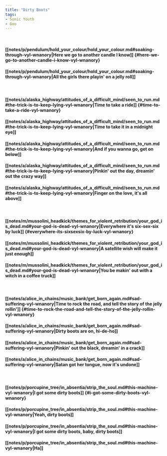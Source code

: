 ```yaml
---
title: "Dirty Boots"
tags:
- Sonic Youth
- Goo
---
```

&nbsp;
#### [[notes/p/pendulum/hold_your_colour/hold_your_colour.md#soaking-through-vyl-wnanory|Here we go to another candle I know]] {#here-we-go-to-another-candle-i-know-vyl-wnanory}
#### [[notes/p/pendulum/hold_your_colour/hold_your_colour.md#soaking-through-vyl-wnanory|All the girls there playin' on a jelly roll]]
&nbsp;
#### [[notes/a/alaska_highway/attitudes_of_a_difficult_mind/seen_to_run.md#the-trick-is-to-keep-lying-vyl-wnanory|Time to take a ride]] {#time-to-take-a-ride-vyl-wnanory}
#### [[notes/a/alaska_highway/attitudes_of_a_difficult_mind/seen_to_run.md#the-trick-is-to-keep-lying-vyl-wnanory|Time to take it in a midnight eye]]
#### [[notes/a/alaska_highway/attitudes_of_a_difficult_mind/seen_to_run.md#the-trick-is-to-keep-lying-vyl-wnanory|And if you wanna go, get on below]]
#### [[notes/a/alaska_highway/attitudes_of_a_difficult_mind/seen_to_run.md#the-trick-is-to-keep-lying-vyl-wnanory|Pinkin' out the day, dreamin' out the crazy way]]
#### [[notes/a/alaska_highway/attitudes_of_a_difficult_mind/seen_to_run.md#the-trick-is-to-keep-lying-vyl-wnanory|Finger on the love, it's all above]]
&nbsp;
#### [[notes/m/mussolini_headkick/themes_for_violent_retribution/your_god_is_dead.md#your-god-is-dead-vyl-wnanory|Everywhere it's six-sex-six by luck]] {#everywhere-its-sixsexsix-by-luck-vyl-wnanory}
#### [[notes/m/mussolini_headkick/themes_for_violent_retribution/your_god_is_dead.md#your-god-is-dead-vyl-wnanory|A satellite wish will make it just enough]]
#### [[notes/m/mussolini_headkick/themes_for_violent_retribution/your_god_is_dead.md#your-god-is-dead-vyl-wnanory|You be makin' out with a witch in a coffee truck]]
&nbsp;
#### [[notes/a/alice_in_chains/music_bank/get_born_again.md#sad-suffering-vyl-wnanory|Time to rock the road, and tell the story of the jelly rollin']] {#time-to-rock-the-road-and-tell-the-story-of-the-jelly-rollin-vyl-wnanory}
#### [[notes/a/alice_in_chains/music_bank/get_born_again.md#sad-suffering-vyl-wnanory|Dirty boots are on, hi-de-ho]]
#### [[notes/a/alice_in_chains/music_bank/get_born_again.md#sad-suffering-vyl-wnanory|Pinkin' out the black, dreamin' in a crack]]
#### [[notes/a/alice_in_chains/music_bank/get_born_again.md#sad-suffering-vyl-wnanory|Satan got her tongue, now it's undone]]
&nbsp;
#### [[notes/p/porcupine_tree/in_absentia/strip_the_soul.md#this-machine-vyl-wnanory|I got some dirty boots]] {#i-got-some-dirty-boots-vyl-wnanory}
#### [[notes/p/porcupine_tree/in_absentia/strip_the_soul.md#this-machine-vyl-wnanory|Yeah, dirty boots]]
#### [[notes/p/porcupine_tree/in_absentia/strip_the_soul.md#this-machine-vyl-wnanory|I got some dirty boots, baby, dirty boots]]
#### [[notes/p/porcupine_tree/in_absentia/strip_the_soul.md#this-machine-vyl-wnanory|Ha]]
